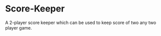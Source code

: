 # Score-Keeper

A 2-player score keeper which can be used to keep score of two any two player game.
